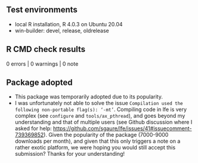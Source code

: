 ## Test environments
* local R installation, R 4.0.3 on Ubuntu 20.04
* win-builder: devel, release, oldrelease

## R CMD check results

0 errors | 0 warnings | 0 note

## Package adopted

* This package was temporarily adopted due to its popularity. 
* I was unfortunately not able to solve the issue `Compilation used the following non-portable flag(s): ‘-mt’`. Compiling code in lfe is very complex (see `configure` and `tools/ax_pthread`), and goes beyond my understanding and that of multiple users (see Github discussion where I asked for help: https://github.com/sgaure/lfe/issues/41#issuecomment-739369852). Given the popularity of the package (7000-9000 downloads per month), and given that this only triggers a note on a rather exotic platform, we were hoping you would still accept this submission? Thanks for your understanding!
